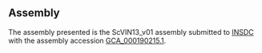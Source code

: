 

Assembly
--------

The assembly presented is the ScVIN13\_v01 assembly submitted to
[INSDC](http://www.insdc.org) with the assembly accession
[GCA\_000190215.1](http://www.ebi.ac.uk/ena/data/view/GCA_000190215.1).

